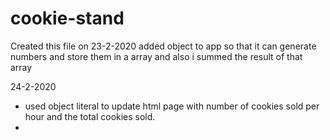 # cookie-stand

Created this file on 23-2-2020
added object to app so that it can generate numbers and store them in a array and also i summed the result of that array
 
 24-2-2020
 - used object literal to update html page with number of cookies sold per hour and the total cookies sold.
 - 
